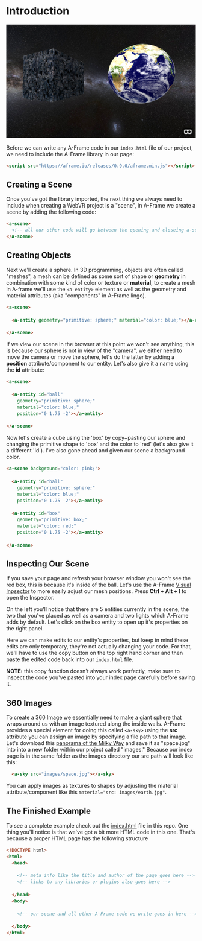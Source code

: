 # Introduction

![intro example](screenshot.png)

Before we can write any A-Frame code in our `index.html` file of our project, we need to include the A-Frame library in our page:

```html
<script src="https://aframe.io/releases/0.9.0/aframe.min.js"></script>
```

## Creating a Scene

Once you've got the library imported, the next thing we always need to include when creating a WebVR project is a "scene", in A-Frame we create a scene by adding the following code:
```html
<a-scene>
  <!-- all our other code will go between the opening and closeing a-scene tags -->
</a-scene>
```

## Creating Objects

Next we'll create a sphere. In 3D programming, objects are often called "meshes", a mesh can be defined as some sort of shape or **geometry** in combination with some kind of color or texture or **material**, to create a mesh in A-frame we'll use the `<a-entity>` element as well as the geometry and material attributes (aka "components" in A-Frame lingo).

```html
<a-scene>

  <a-entity geometry="primitive: sphere;" material="color: blue;"></a-entity>

</a-scene>
```

If we view our scene in the browser at this point we won't see anything, this is because our sphere is not in view of the "camera", we either need to move the camera or move the sphere, let's do the latter by adding a **position** attribute/component to our entity. Let's also give it a name using the **id** attribute:

```html
<a-scene>

  <a-entity id="ball"
    geometry="primitive: sphere;"
    material="color: blue;"
    position="0 1.75 -2"></a-entity>

</a-scene>
```

Now let's create a cube using the 'box' by copy+pasting our sphere and changing the primitive shape to 'box' and the color to 'red' (let's also give it a different 'id'). I've also gone ahead and given our scene a background color.

```html
<a-scene background="color: pink;">

  <a-entity id="ball"
    geometry="primitive: sphere;"
    material="color: blue;"
    position="0 1.75 -2"></a-entity>

  <a-entity id="box"
    geometry="primitive: box;"
    material="color: red;"
    position="0 1.75 -2"></a-entity>

</a-scene>
```

## Inspecting Our Scene

If you save your page and refresh your browser window you won't see the red box, this is because it's inside of the ball. Let's use the A-Frame [Visual Inpsector](https://aframe.io/docs/0.9.0/introduction/visual-inspector-and-dev-tools.html) to more easily adjust our mesh positions. Press **Ctrl + Alt + I** to open the Inspector.

On the left you'll notice that there are 5 entities currently in the scene, the two that you've placed as well as a camera and two lights which A-Frame adds by default. Let's click on the box entity to open up it's properties on the right panel.

Here we can make edits to our entity's properties, but keep in mind these edits are only temporary, they're not actually changing your code. For that, we'll have to use the copy button on the top right hand corner and then paste the edited code back into our `index.html` file.

**NOTE:** this copy function doesn't always work perfectly, make sure to inspect the code you've pasted into your index page carefully before saving it.


## 360 Images

To create a 360 Image we essentially need to make a giant sphere that wraps around us with an image textured along the inside walls. A-Frame provides a special element for doing this called `<a-sky>` using the **src** attribute you can assign an image by specifying a file path to that image. Let's download this [panorama of the Milky Way](https://www.reddit.com/r/space/comments/3k4s3p/360degree_panorama_view_of_the_milky_way/) and save it as "space.jpg" into into a new folder within our project called "images." Because our index page is in the same folder as the images directory our src path will look like this:

```html
  <a-sky src="images/space.jpg"></a-sky>
```

You can apply images as textures to shapes by adjusting the material attribute/component like this `material="src: images/earth.jpg"`.

## The Finished Example

To see a complete example check out the [index.html](index.html) file in this repo. One thing you'll notice is that we've got a bit more HTML code in this one. That's because a proper HTML page has the following structure

```HTML
<!DOCTYPE html>
<html>
  <head>

    <!-- meta info like the title and author of the page goes here -->
    <!-- links to any libraries or plugins also goes here -->

  </head>
  <body>

    <!-- our scene and all other A-Frame code we write goes in here -->

  </body>
</html>

```
